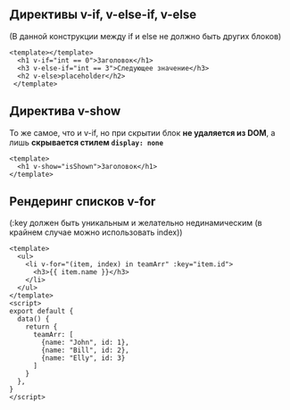 ## Директивы v-if, v-else-if, v-else
(В данной конструкции между if и else не должно быть других блоков)
```
<template></template>
  <h1 v-if="int == 0">Заголовок</h1>
  <h3 v-else-if="int == 3">Следующее значение</h3>
  <h2 v-else>placeholder</h2>
 </template>
```

## Директива v-show
То же самое, что и v-if, но при скрытии блок **не удаляется из DOM**, а лишь **скрывается стилем `display: none`**
```
<template>
  <h1 v-show="isShown">Заголовок</h1>
</template>
```

## Рендеринг списков v-for
(:key должен быть уникальным и желательно нединамическим (в крайнем случае можно использовать index))
```
<template>
  <ul>
    <li v-for="(item, index) in teamArr" :key="item.id">
      <h3>{{ item.name }}</h3>
    </li>
  </ul>
</template>
<script>
export default {
  data() {
    return {
      teamArr: [
        {name: "John", id: 1},
        {name: "Bill", id: 2},
        {name: "Elly", id: 3}
      ]
    }
  },
}
</script>
```